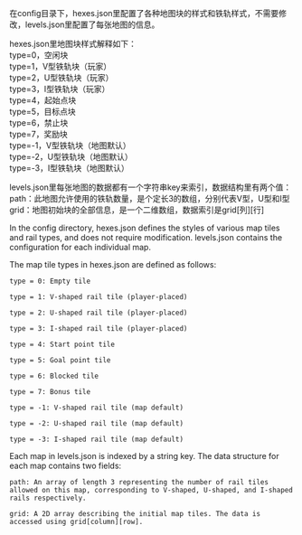在config目录下，hexes.json里配置了各种地图块的样式和铁轨样式，不需要修改，levels.json里配置了每张地图的信息。<br>

hexes.json里地图块样式解释如下：<br>
type=0，空闲块<br>
type=1，V型铁轨块（玩家）<br>
type=2，U型铁轨块（玩家）<br>
type=3，I型铁轨块（玩家）<br>
type=4，起始点块<br>
type=5，目标点块<br>
type=6，禁止块<br>
type=7，奖励块<br>
type=-1，V型铁轨块（地图默认）<br>
type=-2，U型铁轨块（地图默认）<br>
type=-3，I型铁轨块（地图默认）<br>

levels.json里每张地图的数据都有一个字符串key来索引，数据结构里有两个值：<br>
path：此地图允许使用的铁轨数量，是个定长3的数组，分别代表V型，U型和I型<br>
grid：地图初始块的全部信息，是一个二维数组，数据索引是grid[列][行]<br>

In the config directory, hexes.json defines the styles of various map tiles and rail types, and does not require modification. levels.json contains the configuration for each individual map.

The map tile types in hexes.json are defined as follows:

    type = 0: Empty tile

    type = 1: V-shaped rail tile (player-placed)

    type = 2: U-shaped rail tile (player-placed)

    type = 3: I-shaped rail tile (player-placed)

    type = 4: Start point tile

    type = 5: Goal point tile

    type = 6: Blocked tile

    type = 7: Bonus tile

    type = -1: V-shaped rail tile (map default)

    type = -2: U-shaped rail tile (map default)

    type = -3: I-shaped rail tile (map default)

Each map in levels.json is indexed by a string key. The data structure for each map contains two fields:

    path: An array of length 3 representing the number of rail tiles allowed on this map, corresponding to V-shaped, U-shaped, and I-shaped rails respectively.

    grid: A 2D array describing the initial map tiles. The data is accessed using grid[column][row].
